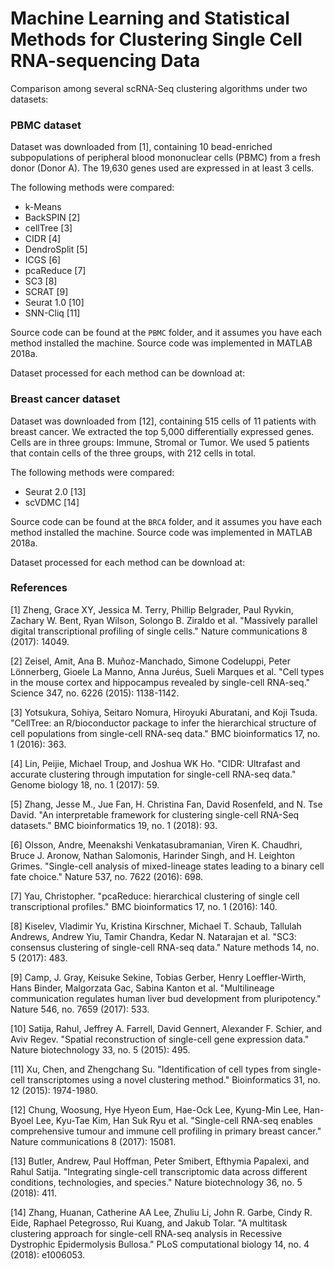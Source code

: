 # Machine Learning and Statistical Methods for Clustering Single Cell RNA-sequencing Data

Comparison among several scRNA-Seq clustering algorithms under two datasets:

### PBMC dataset

Dataset was downloaded from [1], containing 10 bead-enriched subpopulations of peripheral blood mononuclear cells (PBMC) from a fresh donor (Donor A). The 19,630 genes used are expressed in at least 3 cells.

The following methods were compared:

- k-Means
- BackSPIN [2]
- cellTree [3]
- CIDR [4]
- DendroSplit [5]
- ICGS [6]
- pcaReduce [7]
- SC3 [8]
- SCRAT [9]
- Seurat 1.0 [10]
- SNN-Cliq [11]

Source code can be found at the `PBMC` folder, and it assumes you have each method installed the machine. Source code was implemented in MATLAB 2018a.

Dataset processed for each method can be download at: 

### Breast cancer dataset

Dataset was downloaded from [12], containing 515 cells of 11 patients with breast cancer. We extracted the top 5,000 differentially expressed genes. Cells are in three groups: Immune, Stromal or Tumor. We used 5 patients that contain cells of the three groups, with 212 cells in total.

The following methods were compared:

- Seurat 2.0 [13]
- scVDMC [14]

Source code can be found at the `BRCA` folder, and it assumes you have each method installed the machine. Source code was implemented in MATLAB 2018a.

Dataset processed for each method can be download at: 

### References

[1] Zheng, Grace XY, Jessica M. Terry, Phillip Belgrader, Paul Ryvkin, Zachary W. Bent, Ryan Wilson, Solongo B. Ziraldo et al. "Massively parallel digital transcriptional profiling of single cells." Nature communications 8 (2017): 14049.

[2] Zeisel, Amit, Ana B. Muñoz-Manchado, Simone Codeluppi, Peter Lönnerberg, Gioele La Manno, Anna Juréus, Sueli Marques et al. "Cell types in the mouse cortex and hippocampus revealed by single-cell RNA-seq." Science 347, no. 6226 (2015): 1138-1142.

[3] Yotsukura, Sohiya, Seitaro Nomura, Hiroyuki Aburatani, and Koji Tsuda. "CellTree: an R/bioconductor package to infer the hierarchical structure of cell populations from single-cell RNA-seq data." BMC bioinformatics 17, no. 1 (2016): 363.

[4] Lin, Peijie, Michael Troup, and Joshua WK Ho. "CIDR: Ultrafast and accurate clustering through imputation for single-cell RNA-seq data." Genome biology 18, no. 1 (2017): 59.

[5] Zhang, Jesse M., Jue Fan, H. Christina Fan, David Rosenfeld, and N. Tse David. "An interpretable framework for clustering single-cell RNA-Seq datasets." BMC bioinformatics 19, no. 1 (2018): 93.

[6] Olsson, Andre, Meenakshi Venkatasubramanian, Viren K. Chaudhri, Bruce J. Aronow, Nathan Salomonis, Harinder Singh, and H. Leighton Grimes. "Single-cell analysis of mixed-lineage states leading to a binary cell fate choice." Nature 537, no. 7622 (2016): 698.

[7] Yau, Christopher. "pcaReduce: hierarchical clustering of single cell transcriptional profiles." BMC bioinformatics 17, no. 1 (2016): 140.

[8] Kiselev, Vladimir Yu, Kristina Kirschner, Michael T. Schaub, Tallulah Andrews, Andrew Yiu, Tamir Chandra, Kedar N. Natarajan et al. "SC3: consensus clustering of single-cell RNA-seq data." Nature methods 14, no. 5 (2017): 483.

[9] Camp, J. Gray, Keisuke Sekine, Tobias Gerber, Henry Loeffler-Wirth, Hans Binder, Malgorzata Gac, Sabina Kanton et al. "Multilineage communication regulates human liver bud development from pluripotency." Nature 546, no. 7659 (2017): 533.

[10] Satija, Rahul, Jeffrey A. Farrell, David Gennert, Alexander F. Schier, and Aviv Regev. "Spatial reconstruction of single-cell gene expression data." Nature biotechnology 33, no. 5 (2015): 495.

[11] Xu, Chen, and Zhengchang Su. "Identification of cell types from single-cell transcriptomes using a novel clustering method." Bioinformatics 31, no. 12 (2015): 1974-1980.

[12] Chung, Woosung, Hye Hyeon Eum, Hae-Ock Lee, Kyung-Min Lee, Han-Byoel Lee, Kyu-Tae Kim, Han Suk Ryu et al. "Single-cell RNA-seq enables comprehensive tumour and immune cell profiling in primary breast cancer." Nature communications 8 (2017): 15081.

[13] Butler, Andrew, Paul Hoffman, Peter Smibert, Efthymia Papalexi, and Rahul Satija. "Integrating single-cell transcriptomic data across different conditions, technologies, and species." Nature biotechnology 36, no. 5 (2018): 411.

[14] Zhang, Huanan, Catherine AA Lee, Zhuliu Li, John R. Garbe, Cindy R. Eide, Raphael Petegrosso, Rui Kuang, and Jakub Tolar. "A multitask clustering approach for single-cell RNA-seq analysis in Recessive Dystrophic Epidermolysis Bullosa." PLoS computational biology 14, no. 4 (2018): e1006053.
